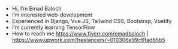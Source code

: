 - Hi, I’m Emad Baloch
- I’m interested web-development
- Experienced in Django, Vue.JS, Tailwind CSS, Bootstrap, Vuetify
- I’m currently learning TensorFlow
- How to reach me https://www.fiverr.com/emadbaloch | https://www.upwork.com/freelancers/~010306e99c6fad65b5

<!---
ebhlz88/ebhlz88 is a ✨ special ✨ repository because its `README.md` (this file) appears on your GitHub profile.
You can click the Preview link to take a look at your changes.
--->
